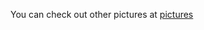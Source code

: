 You can check out other pictures at [pictures](https://www.google.com/imgres?imgurl=https%3A%2F%2Fwww.planetware.com%2Fwpimages%2F2020%2F02%2Ffrance-in-pictures-beautiful-places-to-photograph-eiffel-tower.jpg&imgrefurl=https%3A%2F%2Fwww.planetware.com%2Fpictures%2Ffrance-f.htm&tbnid=YXgcNflll9kS8M&vet=12ahUKEwjJoq6bhtL2AhUT73MBHfMzDVYQMygAegUIARDWAQ..i&docid=0N6qTt3P-PlepM&w=730&h=487&q=pictures&ved=2ahUKEwjJoq6bhtL2AhUT73MBHfMzDVYQMygAegUIARDWAQ)
